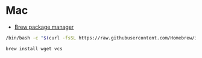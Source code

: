 # Mac

- [Brew package manager](https://brew.sh)

```sh
/bin/bash -c "$(curl -fsSL https://raw.githubusercontent.com/Homebrew/install/HEAD/install.sh)"
```

```sh
brew install wget vcs
```
